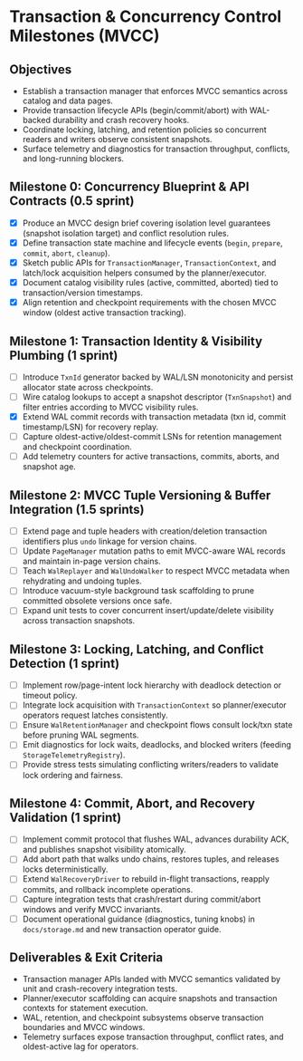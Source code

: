 # Transaction & Concurrency Control Milestones (MVCC)

## Objectives
- Establish a transaction manager that enforces MVCC semantics across catalog and data pages.
- Provide transaction lifecycle APIs (begin/commit/abort) with WAL-backed durability and crash recovery hooks.
- Coordinate locking, latching, and retention policies so concurrent readers and writers observe consistent snapshots.
- Surface telemetry and diagnostics for transaction throughput, conflicts, and long-running blockers.

## Milestone 0: Concurrency Blueprint & API Contracts (0.5 sprint)
- [x] Produce an MVCC design brief covering isolation level guarantees (snapshot isolation target) and conflict resolution rules.
- [x] Define transaction state machine and lifecycle events (`begin`, `prepare`, `commit`, `abort`, `cleanup`).
- [x] Sketch public APIs for `TransactionManager`, `TransactionContext`, and latch/lock acquisition helpers consumed by the planner/executor.
- [x] Document catalog visibility rules (active, committed, aborted) tied to transaction/version timestamps.
- [x] Align retention and checkpoint requirements with the chosen MVCC window (oldest active transaction tracking).

## Milestone 1: Transaction Identity & Visibility Plumbing (1 sprint)
- [ ] Introduce `TxnId` generator backed by WAL/LSN monotonicity and persist allocator state across checkpoints.
- [ ] Wire catalog lookups to accept a snapshot descriptor (`TxnSnapshot`) and filter entries according to MVCC visibility rules.
- [x] Extend WAL commit records with transaction metadata (txn id, commit timestamp/LSN) for recovery replay.
- [ ] Capture oldest-active/oldest-commit LSNs for retention management and checkpoint coordination.
- [ ] Add telemetry counters for active transactions, commits, aborts, and snapshot age.

## Milestone 2: MVCC Tuple Versioning & Buffer Integration (1.5 sprints)
- [ ] Extend page and tuple headers with creation/deletion transaction identifiers plus `undo` linkage for version chains.
- [ ] Update `PageManager` mutation paths to emit MVCC-aware WAL records and maintain in-page version chains.
- [ ] Teach `WalReplayer` and `WalUndoWalker` to respect MVCC metadata when rehydrating and undoing tuples.
- [ ] Introduce vacuum-style background task scaffolding to prune committed obsolete versions once safe.
- [ ] Expand unit tests to cover concurrent insert/update/delete visibility across transaction snapshots.

## Milestone 3: Locking, Latching, and Conflict Detection (1 sprint)
- [ ] Implement row/page-intent lock hierarchy with deadlock detection or timeout policy.
- [ ] Integrate lock acquisition with `TransactionContext` so planner/executor operators request latches consistently.
- [ ] Ensure `WalRetentionManager` and checkpoint flows consult lock/txn state before pruning WAL segments.
- [ ] Emit diagnostics for lock waits, deadlocks, and blocked writers (feeding `StorageTelemetryRegistry`).
- [ ] Provide stress tests simulating conflicting writers/readers to validate lock ordering and fairness.

## Milestone 4: Commit, Abort, and Recovery Validation (1 sprint)
- [ ] Implement commit protocol that flushes WAL, advances durability ACK, and publishes snapshot visibility atomically.
- [ ] Add abort path that walks undo chains, restores tuples, and releases locks deterministically.
- [ ] Extend `WalRecoveryDriver` to rebuild in-flight transactions, reapply commits, and rollback incomplete operations.
- [ ] Capture integration tests that crash/restart during commit/abort windows and verify MVCC invariants.
- [ ] Document operational guidance (diagnostics, tuning knobs) in `docs/storage.md` and new transaction operator guide.

## Deliverables & Exit Criteria
- Transaction manager APIs landed with MVCC semantics validated by unit and crash-recovery integration tests.
- Planner/executor scaffolding can acquire snapshots and transaction contexts for statement execution.
- WAL, retention, and checkpoint subsystems observe transaction boundaries and MVCC windows.
- Telemetry surfaces expose transaction throughput, conflict rates, and oldest-active lag for operators.
